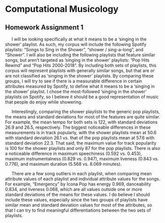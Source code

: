 # Computational Musicology

## Homework Assignment 1

&ensp;&ensp;&ensp;I will be looking specifically at what it means to be a ‘singing in the shower’ playlist. As such, my corpus will include the following Spotify playlists: “Songs to Sing in the Shower”, “shower / sing-a-long”, and “Shower”. I will also be including the following playlists that feature similar songs, but aren’t targeted as ‘singing in the shower’ playlists: “Pop Hits Rewind” and “Pop Hits 2000-2018”. By including both sets of playlists, this corpus will represent playlists with generally similar songs, but that are or are not classified as ‘singing in the shower’ playlists. By comparing these groups, I will try to see if there is a measurable difference in certain attributes measured by Spotify, to define what it means to be a ‘singing in the shower’ playlist. I chose the most-followed ‘singing in the shower’ playlists on Spotify, so I believe it should be a good representation of music that people do enjoy while showering. 

&ensp;&ensp;&ensp;Interestingly, comparing the shower playlists to the generic pop playlists, the means and standard deviations for most of the features are quite similar. For example, the mean tempo for both sets is 122, with standard deviations 26.9 and 26.5, respectively. The biggest noticeable differences in these measurements is in track popularly, with the shower playlists mean at 50.6 with standard deviation 26.1 vs. that of the pop playlists mean at 57.6 with standard deviation 22.3. That said, the maximum value for track popularity is 100 for the shower playlists and only 87 for the pop playlists. There is also a noticeable difference in maximum speechiness (0.592 vs. 0.453), maximum instrumentalness (0.829 vs. 0.947), maximum liveness (0.843 vs. 0.776), and maximum duration (5.568 vs. 8.069 minutes).
  
&ensp;&ensp;&ensp;There are a few song outliers in each playlist, when comparing mean attribute values of each playlist and individual attribute values for the songs. For example, “Emergency” by Icona Pop has energy 0.969, danceability 0.834, and liveness 0.068, which are all values outside one or more standard deviations of the means for these values. I do believe I should include these values, especially since the two groups of playlists have similar mean and standard deviation values for most of the attributes, so that I can try to find meaningful differentiations between the two sets of playlists. 

